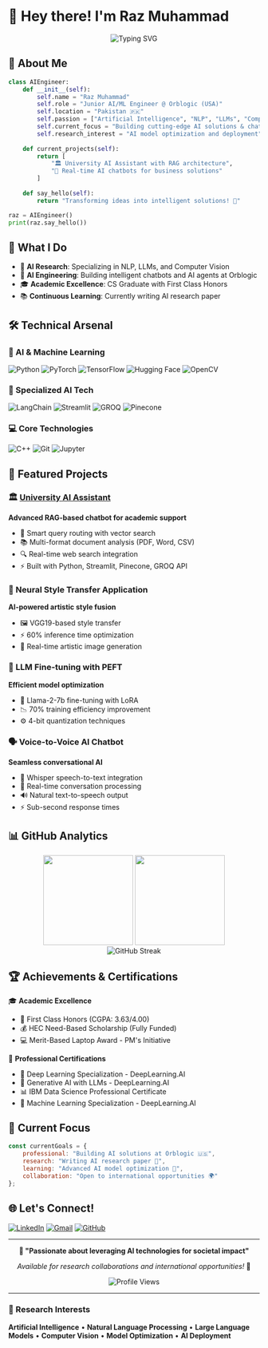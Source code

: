 # 🤖 Hey there! I'm Raz Muhammad

<div align="center">
  <img src="https://readme-typing-svg.herokuapp.com?font=Fira+Code&pause=1000&color=36BCF7&width=600&lines=AI%2FML+Engineer+%40+Orblogic;CS+Graduate+%7C+AI+Researcher;Building+the+Future+with+AI+%F0%9F%9A%80;Always+Learning%2C+Always+Growing!" alt="Typing SVG" />
</div>

## 🧠 About Me

```python
class AIEngineer:
    def __init__(self):
        self.name = "Raz Muhammad"
        self.role = "Junior AI/ML Engineer @ Orblogic (USA)"
        self.location = "Pakistan 🇵🇰"
        self.passion = ["Artificial Intelligence", "NLP", "LLMs", "Computer Vision"]
        self.current_focus = "Building cutting-edge AI solutions & chatbots"
        self.research_interest = "AI model optimization and deployment"
        
    def current_projects(self):
        return [
            "🏛️ University AI Assistant with RAG architecture",
            "🤖 Real-time AI chatbots for business solutions"
        ]
    
    def say_hello(self):
        return "Transforming ideas into intelligent solutions! 🚀"

raz = AIEngineer()
print(raz.say_hello())
```

## 🎯 What I Do
- 🔬 **AI Research**: Specializing in NLP, LLMs, and Computer Vision
- 🤖 **AI Engineering**: Building intelligent chatbots and AI agents at Orblogic
- 🎓 **Academic Excellence**: CS Graduate with First Class Honors
- 📚 **Continuous Learning**: Currently writing AI research paper

## 🛠️ Technical Arsenal

### 🧠 AI & Machine Learning
![Python](https://img.shields.io/badge/-Python-3776AB?style=flat-square&logo=python&logoColor=white)
![PyTorch](https://img.shields.io/badge/-PyTorch-EE4C2C?style=flat-square&logo=pytorch&logoColor=white)
![TensorFlow](https://img.shields.io/badge/-TensorFlow-FF6F00?style=flat-square&logo=tensorflow&logoColor=white)
![Hugging Face](https://img.shields.io/badge/-🤗%20Hugging%20Face-FFD21E?style=flat-square&logoColor=black)
![OpenCV](https://img.shields.io/badge/-OpenCV-5C3EE8?style=flat-square&logo=opencv&logoColor=white)

### 🚀 Specialized AI Tech
![LangChain](https://img.shields.io/badge/-🦜🔗%20LangChain-1C3C3C?style=flat-square&logoColor=white)
![Streamlit](https://img.shields.io/badge/-Streamlit-FF4B4B?style=flat-square&logo=streamlit&logoColor=white)
![GROQ](https://img.shields.io/badge/-GROQ%20API-000000?style=flat-square&logoColor=white)
![Pinecone](https://img.shields.io/badge/-🌲%20Pinecone-00D4AA?style=flat-square&logoColor=white)

### 💻 Core Technologies
![C++](https://img.shields.io/badge/-C++-00599C?style=flat-square&logo=cplusplus&logoColor=white)
![Git](https://img.shields.io/badge/-Git-F05032?style=flat-square&logo=git&logoColor=white)
![Jupyter](https://img.shields.io/badge/-Jupyter-F37626?style=flat-square&logo=jupyter&logoColor=white)

## 🌟 Featured Projects

### 🏛️ [University AI Assistant](https://github.com/RazMuhammad/university-ai-assistant)
**Advanced RAG-based chatbot for academic support**
- 🧠 Smart query routing with vector search
- 📚 Multi-format document analysis (PDF, Word, CSV)
- 🔍 Real-time web search integration
- ⚡ Built with Python, Streamlit, Pinecone, GROQ API

### 🎨 Neural Style Transfer Application
**AI-powered artistic style fusion**
- 🖼️ VGG19-based style transfer
- ⚡ 60% inference time optimization
- 🎯 Real-time artistic image generation

### 🚀 LLM Fine-tuning with PEFT
**Efficient model optimization**
- 🦙 Llama-2-7b fine-tuning with LoRA
- 📉 70% training efficiency improvement
- ⚙️ 4-bit quantization techniques

### 🗣️ Voice-to-Voice AI Chatbot
**Seamless conversational AI**
- 🎤 Whisper speech-to-text integration
- 💬 Real-time conversation processing
- 🔊 Natural text-to-speech output
- ⚡ Sub-second response times

## 📊 GitHub Analytics

<div align="center">
  <img height="180em" src="https://github-readme-stats.vercel.app/api?username=RazMuhammad&show_icons=true&theme=radical&include_all_commits=true&count_private=true"/>
  <img height="180em" src="https://github-readme-stats.vercel.app/api/top-langs/?username=RazMuhammad&layout=compact&theme=radical"/>
</div>

<div align="center">
  <img src="https://github-readme-streak-stats.herokuapp.com/?user=RazMuhammad&theme=radical" alt="GitHub Streak"/>
</div>

## 🏆 Achievements & Certifications

🎓 **Academic Excellence**
- 🥇 First Class Honors (CGPA: 3.63/4.00)
- 💰 HEC Need-Based Scholarship (Fully Funded)
- 💻 Merit-Based Laptop Award - PM's Initiative

📜 **Professional Certifications**
- 🧠 Deep Learning Specialization - DeepLearning.AI
- 🤖 Generative AI with LLMs - DeepLearning.AI  
- 📊 IBM Data Science Professional Certificate
- 🎯 Machine Learning Specialization - DeepLearning.AI

## 🎯 Current Focus

```javascript
const currentGoals = {
    professional: "Building AI solutions at Orblogic 🇺🇸",
    research: "Writing AI research paper 📝",
    learning: "Advanced AI model optimization 🚀",
    collaboration: "Open to international opportunities 🌍"
};
```

## 🌐 Let's Connect!

[![LinkedIn](https://img.shields.io/badge/-LinkedIn-0077B5?style=for-the-badge&logo=linkedin&logoColor=white)](https://linkedin.com/in/raz-muhammad-a448032a0)
[![Gmail](https://img.shields.io/badge/-Gmail-D14836?style=for-the-badge&logo=gmail&logoColor=white)](mailto:razmuhammadai135@gmail.com)
[![GitHub](https://img.shields.io/badge/-GitHub-181717?style=for-the-badge&logo=github&logoColor=white)](https://github.com/RazMuhammad)

---

<div align="center">

**💭 "Passionate about leveraging AI technologies for societal impact"**

*Available for research collaborations and international opportunities!* 🌟

![Profile Views](https://komarev.com/ghpvc/?username=RazMuhammad&color=brightgreen&style=flat-square)

</div>

---

### 🔬 Research Interests
**Artificial Intelligence** • **Natural Language Processing** • **Large Language Models** • **Computer Vision** • **Model Optimization** • **AI Deployment**
